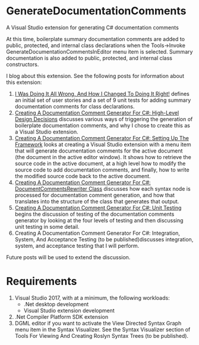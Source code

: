 # GenerateDocumentationComments
A Visual Studio extension for generating C# documentation comments

At this time, boilerplate summary documentation comments are added to public, protected,
and internal class declarations when the Tools->Invoke GenerateDocumentationCommentsInEditor
menu item is selected. Summary documentation is also added to public, protected, and internal
class constructors.

I blog about this extension. See the following posts for information about this extension:

1. [I Was Doing It All Wrong, And How I Changed To Doing It Right!](
https://jaipblog.wordpress.com/2017/09/15/i-was-doing-it-all-wrong-and-how-i-changed-to-doing-it-right/)
defines an initial set of user stories and a set of 9 unit tests for adding summary documentation
comments for class declarations.
2. [Creating A Documentation Comment Generator For C#: High-Level Design Decisions](
https://jaipblog.wordpress.com/2017/09/22/creating-a-documentation-comment-generator-for-c-high-level-design-decisions/)
discusses various ways of triggering the generation of boilerplate documentation comments, and why I
chose to create this as a Visual Studio extension.
3. [Creating A Documentation Comment Generator For C#: Setting Up The Framework](
https://jaipblog.wordpress.com/2017/09/22/creating-a-documentation-comment-generator-for-c-setting-up-the-framework/) looks 
at creating a Visual Studio extension with a menu item that will generate documentation comments for
the active document (the document in the active editor window). It shows how to retrieve the source code
in the active document, at a high level how to modify the source code to add documentation comments, and
finally, how to write the modified source code back to the active document.
4. [Creating A Documentation Comment Generator For C#: DocumentCommentsRewriter Class](
https://jaipblog.wordpress.com/2017/09/29/creating-a-documentation-comment-generator-for-c-documentcommentsrewriter-class/) 
discusses how
each syntax node is processed for documentation comment generation, and how that translates into the structure of the 
class that generates that output.
5. [Creating A Documentation Comment Generator For C#: Unit Testing](
https://jaipblog.wordpress.com/2017/10/13/creating-a-documentation-comment-generator-for-c-unit-testing/) 
begins the discussion of
testing of the documentation comments generator by looking at the four levels of testing and then discussing
unit testing in some detail.
6. Creating A Documentation Comment Generator For C#: Integration, System, And Acceptance Testing 
(to be published)discusses integration, system, and acceptance testing that I will perform.

Future posts will be used to extend the discussion.

# Requirements
1. Visual Studio 2017, with at a minimum, the following workloads:
   * .Net desktop development
   * Visual Studio extension development
2. .Net Compiler Platform SDK extension
3. DGML editor if you want to activate the View Directed Syntax Graph menu item in the Syntax Visualizer. See the
Syntax Visualizer section of Tools For Viewing And Creating Roslyn Syntax Trees (to be published).

